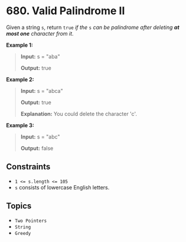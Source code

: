 # 680. Valid Palindrome II

Given a string `s`, return `true` _if the_ `s` _can be palindrome after deleting **at most one** character from it_.

**Example 1:**

> **Input:** s = "aba"
>
> **Output:** true

**Example 2:**

> **Input:** s = "abca"
>
> **Output:** true
>
> **Explanation:** You could delete the character 'c'.

**Example 3:**

> **Input:** s = "abc"
>
> **Output:** false

## Constraints

* `1 <= s.length <= 105`
* `s` consists of lowercase English letters.

## Topics

* `Two Pointers`
* `String`
* `Greedy`
